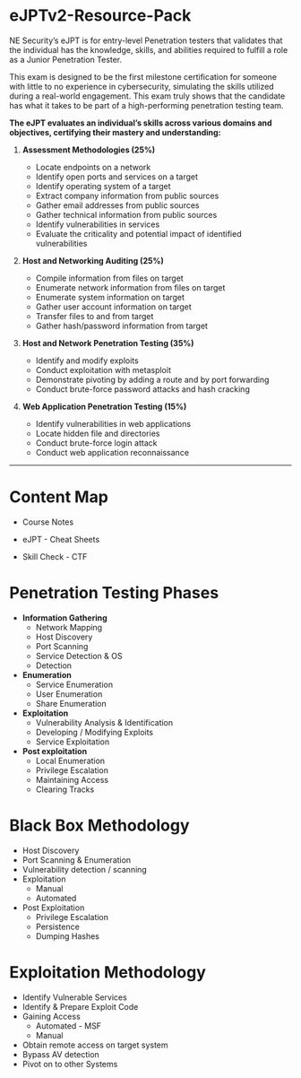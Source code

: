 # eJPTv2-Resource-Pack

NE Security’s eJPT is for entry-level Penetration testers that validates that the individual has the knowledge, skills, and abilities required to fulfill a role as a Junior Penetration Tester.

This exam is designed to be the first milestone certification for someone with little to no experience in cybersecurity, simulating the skills utilized during a real-world engagement. This exam truly shows that the candidate has what it takes to be part of a high-performing penetration testing team.

**The eJPT evaluates an individual’s skills across various domains and objectives, certifying their mastery and understanding:**

1. **Assessment Methodologies (25%)**
	- Locate endpoints on a network
	- Identify open ports and services on a target
	- Identify operating system of a target
	- Extract company information from public sources
	- Gather email addresses from public sources
	- Gather technical information from public sources
	- Identify vulnerabilities in services
	- Evaluate the criticality and potential impact of identified vulnerabilities

2. **Host and Networking Auditing (25%)**
	- Compile information from files on target
	- Enumerate network information from files on target
	- Enumerate system information on target
	- Gather user account information on target
	- Transfer files to and from target
	- Gather hash/password information from target

3. **Host and Network Penetration Testing (35%)**
	- Identify and modify exploits
	- Conduct exploitation with metasploit
	- Demonstrate pivoting by adding a route and by port forwarding
	- Conduct brute-force password attacks and hash cracking

4. **Web Application Penetration Testing (15%)**
	- Identify vulnerabilities in web applications
	- Locate hidden file and directories
	- Conduct brute-force login attack
	- Conduct web application reconnaissance
<hr>

# Content Map

- Course Notes

</n>

- eJPT - Cheat Sheets

</n>

- Skill Check - CTF

# Penetration Testing Phases

- **Information Gathering**
	- Network Mapping
	- Host Discovery
	- Port Scanning
	- Service Detection & OS
	- Detection
- **Enumeration**
	- Service Enumeration
	- User Enumeration
	- Share Enumeration
- **Exploitation**
	- Vulnerability Analysis & Identification
	- Developing / Modifying Exploits
	- Service Exploitation
- **Post exploitation**
	- Local Enumeration
	- Privilege Escalation
	- Maintaining Access
	- Clearing Tracks

# Black Box Methodology

- Host Discovery
- Port Scanning & Enumeration
- Vulnerability detection / scanning
- Exploitation
	- Manual
	- Automated
- Post Exploitation
	- Privilege Escalation
	- Persistence
	- Dumping Hashes

# Exploitation Methodology

- Identify Vulnerable Services
- Identify & Prepare Exploit Code
- Gaining Access
	- Automated - MSF
	- Manual
- Obtain remote access on target system
- Bypass AV detection
- Pivot on to other Systems

